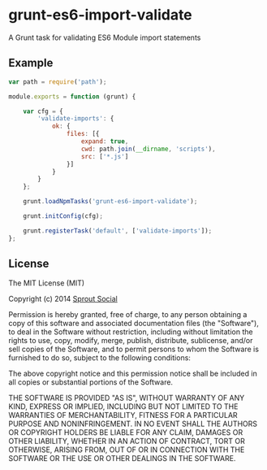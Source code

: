 grunt-es6-import-validate
=========================

A Grunt task for validating ES6 Module import statements

## Example

```javascript
var path = require('path');

module.exports = function (grunt) {

	var cfg = {
		'validate-imports': {
			ok: {
				files: [{
					expand: true,
					cwd: path.join(__dirname, 'scripts'),
					src: ['*.js']
				}]
			}
		}
	};

	grunt.loadNpmTasks('grunt-es6-import-validate');

	grunt.initConfig(cfg);

	grunt.registerTask('default', ['validate-imports']);
};
```

## License

The MIT License (MIT)

Copyright (c) 2014 [Sprout Social](http://sproutsocial.com)

Permission is hereby granted, free of charge, to any person obtaining a copy of
this software and associated documentation files (the "Software"), to deal in
the Software without restriction, including without limitation the rights to
use, copy, modify, merge, publish, distribute, sublicense, and/or sell copies of
the Software, and to permit persons to whom the Software is furnished to do so,
subject to the following conditions:

The above copyright notice and this permission notice shall be included in all
copies or substantial portions of the Software.

THE SOFTWARE IS PROVIDED "AS IS", WITHOUT WARRANTY OF ANY KIND, EXPRESS OR
IMPLIED, INCLUDING BUT NOT LIMITED TO THE WARRANTIES OF MERCHANTABILITY, FITNESS
FOR A PARTICULAR PURPOSE AND NONINFRINGEMENT. IN NO EVENT SHALL THE AUTHORS OR
COPYRIGHT HOLDERS BE LIABLE FOR ANY CLAIM, DAMAGES OR OTHER LIABILITY, WHETHER
IN AN ACTION OF CONTRACT, TORT OR OTHERWISE, ARISING FROM, OUT OF OR IN
CONNECTION WITH THE SOFTWARE OR THE USE OR OTHER DEALINGS IN THE SOFTWARE.
